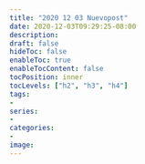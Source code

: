 ```yaml
---
title: "2020 12 03 Nuevopost"
date: 2020-12-03T09:29:25-08:00
description:
draft: false
hideToc: false
enableToc: true
enableTocContent: false
tocPosition: inner
tocLevels: ["h2", "h3", "h4"]
tags:
-
series:
-
categories:
-
image:
---
```

